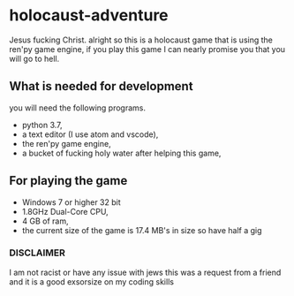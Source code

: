 # holocaust-adventure

Jesus fucking Christ. alright so this is a holocaust game that is using the ren'py game engine, if you play this game I can nearly promise you that you will go to hell.

## What is needed for development

you will need the following programs.

- python 3.7,
- a text editor (I use atom and vscode),
- the ren'py game engine,
- a bucket of fucking holy water after helping this game,

## For playing the game

- Windows 7 or higher 32 bit
- 1.8GHz Dual-Core CPU,
- 4 GB of ram,
- the current size of the game is 17.4 MB's in size so have half a gig

### DISCLAIMER

I am not racist or have any issue with jews this was a request from a friend and it is a good exsorsize on my coding skills 
